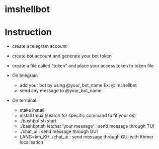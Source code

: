 # imshellbot

# Instruction
- create a telegram account
- create bot account and generate your bot token
- create a file called "token" and place your access token to token file
- On telegram
  - add your bot by using @your_bot_name Ex: @imshellbot
  - send any message to @your_bot_name 

- On terminal:
  - make install
  - install tmux (search for specific command to fit your os)
  - ./bashbot.sh start
  - ./bashbot.sh letchat 'your message' : send message through TUI
  - ./chat_ui : send message through GUI
  - LANG=km_KH ./chat_ui : send message through GUI with Khmer localisation
